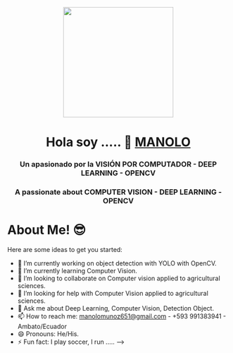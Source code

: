<p align="center">
  <img src="https://github.com/manolomunoz651/imagenes/blob/main/photo_5017113257835605689_w.jpg" height="250"/>
</p>

<h1 align="center">Hola soy ..... 👋 <a href="https://www.youtube.com/@maquinas_que_ven/" target="blank">
MANOLO</a></h1>
<h3 align="center">Un apasionado por la VISIÓN POR COMPUTADOR - DEEP LEARNING - OPENCV</h3>
<h3 align="center">A passionate about COMPUTER VISION - DEEP LEARNING - OPENCV</h3>


<h1>About Me! 😎</h1>

Here are some ideas to get you started:

- 🔭 I’m currently working on object detection with YOLO with OpenCV.  
- 🌱 I’m currently learning Computer Vision.
- 👯 I’m looking to collaborate on Computer vision applied to agricultural sciences.
- 🤔 I’m looking for help with Computer Vision applied to agricultural sciences.
- 💬 Ask me about Deep Learning, Computer Vision, Detection Object. 
- 📫 How to reach me: manolomunoz651@gmail.com - +593 991383941 - Ambato/Ecuador
- 😄 Pronouns: He/His.
- ⚡ Fun fact: I play soccer, I run .....
-->
